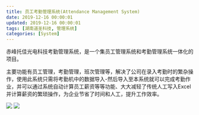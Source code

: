 ```yaml
---
title: 员工考勤管理系统(Attendance Management System)
date: 2019-12-16 00:00:01
updated: 2019-12-16 00:00:01
tags: [湖南道圣科技, 管理系统]
categories: [System]
---
```

赤峰托佳光电科技考勤管理系统，是一个集员工管理系统和考勤管理系统一体化的项目。

主要功能有员工管理，考勤管理，班次管理等，解决了公司在录入考勤时的繁杂操作，使用此系统只需将考勤机中的数据导入-然后导入至本系统就可以完成考勤作业，并可以通过系统自动计算员工薪资等等功能、大大减轻了传统人工写入Excel并计算薪资的繁琐操作，为企业节省了时间和人工，提升工作效率。

![](https://daoshengtech-case-1256346555.cos.ap-shanghai.myqcloud.com/attendance-system/ABUIABAEGAAgtcPrhgYo2Mi5sgMw3As4ogc.png)
![](https://daoshengtech-case-1256346555.cos.ap-shanghai.myqcloud.com/attendance-system/ABUIABAEGAAgls-rhgYo3o61iwQw3As4ogc.png)